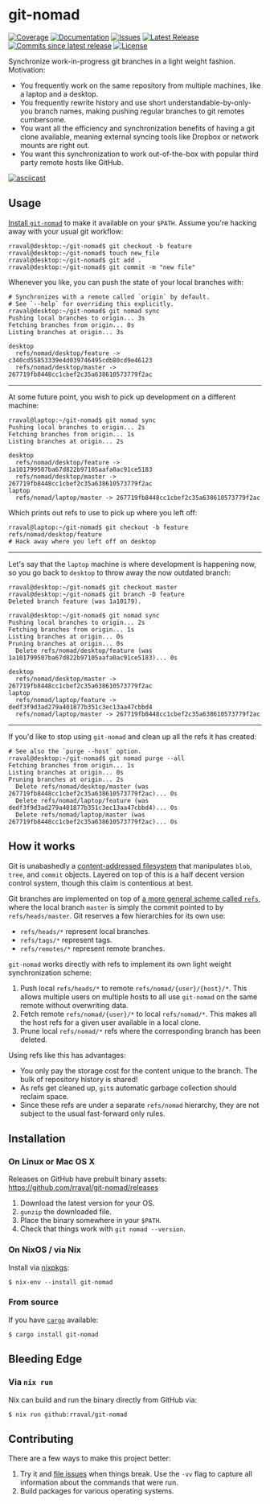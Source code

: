 # git-nomad

[![Coverage](https://img.shields.io/coveralls/github/rraval/git-nomad)](https://coveralls.io/github/rraval/git-nomad)
[![Documentation](https://img.shields.io/github/actions/workflow/status/rraval/git-nomad/doc.yml?label=docs)](https://rraval.github.io/git-nomad/git_nomad/)
[![Issues](https://img.shields.io/github/issues/rraval/git-nomad)](https://github.com/rraval/git-nomad/issues)
[![Latest Release](https://img.shields.io/github/v/release/rraval/git-nomad)](https://github.com/rraval/git-nomad/releases/latest)
[![Commits since latest release](https://img.shields.io/github/commits-since/rraval/git-nomad/latest)](https://github.com/rraval/git-nomad/commits/master)
[![License](https://img.shields.io/github/license/rraval/git-nomad)](https://github.com/rraval/git-nomad/blob/master/LICENSE)

Synchronize work-in-progress git branches in a light weight fashion. Motivation:

- You frequently work on the same repository from multiple machines, like a laptop and a desktop.
- You frequently rewrite history and use short understandable-by-only-you branch names, making pushing regular branches to git remotes cumbersome.
- You want all the efficiency and synchronization benefits of having a git clone available, meaning external syncing tools like Dropbox or network mounts are right out.
- You want this synchronization to work out-of-the-box with popular third party remote hosts like GitHub.

[![asciicast](https://asciinema.org/a/462028.svg)](https://asciinema.org/a/462028?autoplay=1)

## Usage

[Install `git-nomad`](#installation) to make it available on your `$PATH`.
Assume you're hacking away with your usual git workflow:

```console
rraval@desktop:~/git-nomad$ git checkout -b feature
rraval@desktop:~/git-nomad$ touch new_file
rraval@desktop:~/git-nomad$ git add .
rraval@desktop:~/git-nomad$ git commit -m "new file"
```

Whenever you like, you can push the state of your local branches with:

```console
# Synchronizes with a remote called `origin` by default.
# See `--help` for overriding this explicitly.
rraval@desktop:~/git-nomad$ git nomad sync
Pushing local branches to origin... 3s
Fetching branches from origin... 0s
Listing branches at origin... 3s

desktop
  refs/nomad/desktop/feature -> c340cd55853339e4d039746495cdb80cd9e46123
  refs/nomad/desktop/master -> 267719fb8448cc1cbef2c35a638610573779f2ac
```

---

At some future point, you wish to pick up development on a different machine:

```console
rraval@laptop:~/git-nomad$ git nomad sync
Pushing local branches to origin... 2s
Fetching branches from origin... 1s
Listing branches at origin... 2s

desktop
  refs/nomad/desktop/feature -> 1a101799507ba67d822b97105aafa0ac91ce5183
  refs/nomad/desktop/master -> 267719fb8448cc1cbef2c35a638610573779f2ac
laptop
  refs/nomad/laptop/master -> 267719fb8448cc1cbef2c35a638610573779f2ac
```

Which prints out refs to use to pick up where you left off:

```console
rraval@laptop:~/git-nomad$ git checkout -b feature refs/nomad/desktop/feature
# Hack away where you left off on desktop
```

---

Let's say that the `laptop` machine is where development is happening now, so
you go back to `desktop` to throw away the now outdated branch:

```console
rraval@desktop:~/git-nomad$ git checkout master
rraval@desktop:~/git-nomad$ git branch -D feature
Deleted branch feature (was 1a10179).

rraval@desktop:~/git-nomad$ git nomad sync
Pushing local branches to origin... 2s
Fetching branches from origin... 1s
Listing branches at origin... 0s
Pruning branches at origin... 0s
  Delete refs/nomad/desktop/feature (was 1a101799507ba67d822b97105aafa0ac91ce5183)... 0s

desktop
  refs/nomad/desktop/master -> 267719fb8448cc1cbef2c35a638610573779f2ac
laptop
  refs/nomad/laptop/feature -> dedf3f9d3ad279a401877b351c3ec13aa47cbbd4
  refs/nomad/laptop/master -> 267719fb8448cc1cbef2c35a638610573779f2ac
```

---

If you'd like to stop using `git-nomad` and clean up all the refs it has created:

```console
# See also the `purge --host` option.
rraval@desktop:~/git-nomad$ git nomad purge --all
Fetching branches from origin... 1s
Listing branches at origin... 0s
Pruning branches at origin... 2s
  Delete refs/nomad/desktop/master (was 267719fb8448cc1cbef2c35a638610573779f2ac)... 0s
  Delete refs/nomad/laptop/feature (was dedf3f9d3ad279a401877b351c3ec13aa47cbbd4)... 0s
  Delete refs/nomad/laptop/master (was 267719fb8448cc1cbef2c35a638610573779f2ac)... 0s
```

## How it works

Git is unabashedly a [content-addressed filesystem][git-cafs] that manipulates `blob`, `tree`, and `commit` objects. Layered on top of this is a half decent version control system, though this claim is contentious at best.

Git branches are implemented on top of [a more general scheme called `refs`][git-refs], where the local branch `master` is simply the commit pointed to by `refs/heads/master`. Git reserves a few hierarchies for its own use:

- `refs/heads/*` represent local branches.
- `refs/tags/*` represent tags.
- `refs/remotes/*` represent remote branches.

`git-nomad` works directly with refs to implement its own light weight synchronization scheme:

1. Push local `refs/heads/*` to remote `refs/nomad/{user}/{host}/*`. This allows multiple users on multiple hosts to all use `git-nomad` on the same remote without overwriting data.
2. Fetch remote `refs/nomad/{user}/*` to local `refs/nomad/*`. This makes all the host refs for a given user available in a local clone.
3. Prune local `refs/nomad/*` refs where the corresponding branch has been deleted.

Using refs like this has advantages:

- You only pay the storage cost for the content unique to the branch. The bulk of repository history is shared!
- As refs get cleaned up, `git`s automatic garbage collection should reclaim space.
- Since these refs are under a separate `refs/nomad` hierarchy, they are not subject to the usual fast-forward only rules.

## Installation

### On Linux or Mac OS X

Releases on GitHub have prebuilt binary assets: https://github.com/rraval/git-nomad/releases

1. Download the latest version for your OS.
2. `gunzip` the downloaded file.
3. Place the binary somewhere in your `$PATH`.
4. Check that things work with `git nomad --version`.

### On NixOS / via Nix

Install via [nixpkgs][nixpkg]:

```
$ nix-env --install git-nomad
```

### From source

If you have [`cargo`][cargo] available:

```
$ cargo install git-nomad
```

## Bleeding Edge

### Via `nix run`

Nix can build and run the binary directly from GitHub via:

```
$ nix run github:rraval/git-nomad
```

## Contributing

There are a few ways to make this project better:

1. Try it and [file issues][new-issue] when things break. Use the `-vv` flag to capture all information about the commands that were run.
2. Build packages for various operating systems.

[cargo]: https://www.rust-lang.org/tools/install
[git-cafs]: https://git-scm.com/book/en/v2/Git-Internals-Git-Objects
[git-refs]: https://git-scm.com/book/en/v2/Git-Internals-Git-References
[new-issue]: https://github.com/rraval/git-nomad/issues/new
[nixpkg]: https://github.com/NixOS/nixpkgs/blob/master/pkgs/applications/version-management/git-nomad/default.nix
